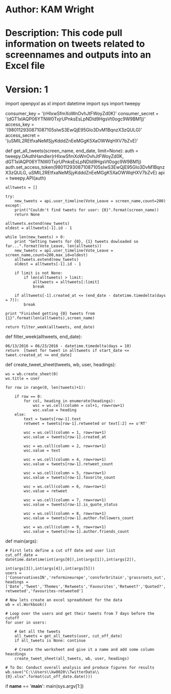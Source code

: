 # Author: KAM Wright
# Description: This code pull information on tweets related to screennames and outputs into an Excel file
# Version: 1
  
import openpyxl as xl
import datetime
import sys
import tweepy

consumer_key = '(rHIxwSfmXoWnOvhJtFWoyZd0K)'
consumer_secret = '(dGT1xlAQP06YTNW0TxjrUPnksEsLpNDId9HgsVt0ogc9W9BM1j)'
access_key = '(980112930871087105sIwS3EwQjE95Glo3DvM1BqnzX3zQULG)'
access_secret = '(uSMIL2REtfxaNeMSjyKdddZnEeMGgK5XaOWWqHXV7bZvE)'


def get_all_tweets(screen_name, end_date, limit=None):
    auth = tweepy.OAuthHandler(rHIxwSfmXoWnOvhJtFWoyZd0K, dGT1xlAQP06YTNW0TxjrUPnksEsLpNDId9HgsVt0ogc9W9BM1j)
    auth.set_access_token(980112930871087105sIwS3EwQjE95Glo3DvM1BqnzX3zQULG, uSMIL2REtfxaNeMSjyKdddZnEeMGgK5XaOWWqHXV7bZvE)
    api = tweepy.API(auth)
    	
    alltweets = []
    	
    try:
        new_tweets = api.user_timeline(Vote_Leave = screen_name,count=200)
    except:
        print("Couldn't find tweets for user: {0}".format(screen_name))
        return None
    
    alltweets.extend(new_tweets)
    oldest = alltweets[-1].id - 1
    	
    while len(new_tweets) > 0:
        print "Getting tweets for {0}, {1} tweets dowloaded so far...".format(Vote_Leave, len(alltweets))
        new_tweets = api.user_timeline(Vote_Leave = screen_name,count=200,max_id=oldest)
        alltweets.extend(new_tweets)        
        oldest = alltweets[-1].id - 1
        
        if limit is not None:
            if len(alltweets) > limit:
                alltweets = alltweets[:limit]
                break

        if alltweets[-1].created_at <= (end_date - datetime.timedelta(days = 7)):
            break
            
    print "Finished getting {0} tweets from {1}".format(len(alltweets),screen_name)
     
    return filter_week(alltweets, end_date) 
         
def filter_week(alltweets, end_date):
    
    06/13/2016 = 06/23/2016 - datetime.timedelta(days = 10)
    return  [tweet for tweet in alltweets if start_date <= tweet.created_at <= end_date]
         
def create_tweet_sheet(tweets, wb, user, headings):

    ws = wb.create_sheet(0)
    ws.title = user

    for row in range(0, len(tweets)+1):

        if row == 0:
            for col, heading in enumerate(headings):
                wsc = ws.cell(column = col+1, row=row+1)
                wsc.value = heading
        else:
            text = tweets[row-1].text
            retweet = tweets[row-1].retweeted or text[:2] == u'RT'
                
            wsc = ws.cell(column = 1, row=row+1)
            wsc.value = tweets[row-1].created_at
                
            wsc = ws.cell(column = 2, row=row+1)
            wsc.value = text
                
            wsc = ws.cell(column = 4, row=row+1)
            wsc.value = tweets[row-1].retweet_count
                
            wsc = ws.cell(column = 5, row=row+1)
            wsc.value = tweets[row-1].favorite_count
                
            wsc = ws.cell(column = 6, row=row+1)
            wsc.value = retweet
                
            wsc = ws.cell(column = 7, row=row+1)
            wsc.value = tweets[row-1].is_quote_status
                
            wsc = ws.cell(column = 8, row=row+1)
            wsc.value = tweets[row-1].author.followers_count
                
            wsc = ws.cell(column = 9, row=row+1)
            wsc.value = tweets[row-1].author.friends_count

def main(args):

    # First lets define a cut off date and user list
    cut_off_date = datetime.datetime(int(args[0]),int(args[1]),int(args[2]),
                                     int(args[3]),int(args[4]),int(args[5]))
    users = ['ConservativesIN','reformineurope','consforbritain','grassroots_out','labour4europe','Scientists4EU','labourleave','StrongerIn','LeaveEUOfficial','vote_leave']
    headings = ['Date','Tweet','Themes','Retweets','Favourites','Retweet?','Quoted?','Followers','Following','Retweets-retweeted','favourites-retweeted']
    
    # Now lets create an excel spreadsheet for the data  
    wb = xl.Workbook()

    # Loop over the users and get their tweets from 7 days before the cutoff
    for user in users:

        # Get all the tweets
        all_tweets = get_all_tweets(user, cut_off_date)
        if all_tweets is None: continue

        # Create the worksheet and give it a name and add some column heacdings
        create_tweet_sheet(all_tweets, wb, user, headings)

    # To Do: Conduct overall analysis and produce figures for results
    wb.save("C:\\Users\\kw0020\\TwitterData\\{0}.xlsx".format(cut_off_date.date()))

if __name__ == '__main__':
main(sys.argv[1:])

